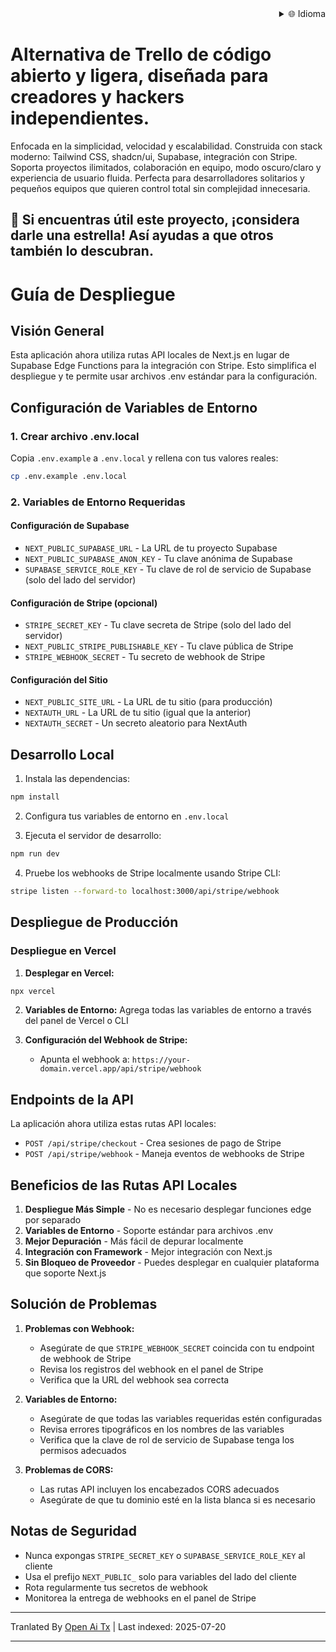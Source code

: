 <div align="right">
  <details>
    <summary >🌐 Idioma</summary>
    <div>
      <div align="center">
        <a href="https://openaitx.github.io/view.html?user=Uaghazade1&project=kanba&lang=en">English</a>
        | <a href="https://openaitx.github.io/view.html?user=Uaghazade1&project=kanba&lang=zh-CN">简体中文</a>
        | <a href="https://openaitx.github.io/view.html?user=Uaghazade1&project=kanba&lang=zh-TW">繁體中文</a>
        | <a href="https://openaitx.github.io/view.html?user=Uaghazade1&project=kanba&lang=ja">日本語</a>
        | <a href="https://openaitx.github.io/view.html?user=Uaghazade1&project=kanba&lang=ko">한국어</a>
        | <a href="https://openaitx.github.io/view.html?user=Uaghazade1&project=kanba&lang=hi">हिन्दी</a>
        | <a href="https://openaitx.github.io/view.html?user=Uaghazade1&project=kanba&lang=th">ไทย</a>
        | <a href="https://openaitx.github.io/view.html?user=Uaghazade1&project=kanba&lang=fr">Français</a>
        | <a href="https://openaitx.github.io/view.html?user=Uaghazade1&project=kanba&lang=de">Deutsch</a>
        | <a href="https://openaitx.github.io/view.html?user=Uaghazade1&project=kanba&lang=es">Español</a>
        | <a href="https://openaitx.github.io/view.html?user=Uaghazade1&project=kanba&lang=it">Itapano</a>
        | <a href="https://openaitx.github.io/view.html?user=Uaghazade1&project=kanba&lang=ru">Русский</a>
        | <a href="https://openaitx.github.io/view.html?user=Uaghazade1&project=kanba&lang=pt">Português</a>
        | <a href="https://openaitx.github.io/view.html?user=Uaghazade1&project=kanba&lang=nl">Nederlands</a>
        | <a href="https://openaitx.github.io/view.html?user=Uaghazade1&project=kanba&lang=pl">Polski</a>
        | <a href="https://openaitx.github.io/view.html?user=Uaghazade1&project=kanba&lang=ar">العربية</a>
        | <a href="https://openaitx.github.io/view.html?user=Uaghazade1&project=kanba&lang=fa">فارسی</a>
        | <a href="https://openaitx.github.io/view.html?user=Uaghazade1&project=kanba&lang=tr">Türkçe</a>
        | <a href="https://openaitx.github.io/view.html?user=Uaghazade1&project=kanba&lang=vi">Tiếng Việt</a>
        | <a href="https://openaitx.github.io/view.html?user=Uaghazade1&project=kanba&lang=id">Bahasa Indonesia</a>
      </div>
    </div>
  </details>
</div>

# Alternativa de Trello de código abierto y ligera, diseñada para creadores y hackers independientes.

Enfocada en la simplicidad, velocidad y escalabilidad.
Construida con stack moderno: Tailwind CSS, shadcn/ui, Supabase, integración con Stripe.
Soporta proyectos ilimitados, colaboración en equipo, modo oscuro/claro y experiencia de usuario fluida.
Perfecta para desarrolladores solitarios y pequeños equipos que quieren control total sin complejidad innecesaria.

## 🌟 Si encuentras útil este proyecto, ¡considera darle una estrella! Así ayudas a que otros también lo descubran.

# Guía de Despliegue

## Visión General
Esta aplicación ahora utiliza rutas API locales de Next.js en lugar de Supabase Edge Functions para la integración con Stripe. Esto simplifica el despliegue y te permite usar archivos .env estándar para la configuración.

## Configuración de Variables de Entorno

### 1. Crear archivo .env.local
Copia `.env.example` a `.env.local` y rellena con tus valores reales:


```bash
cp .env.example .env.local
```
### 2. Variables de Entorno Requeridas

#### Configuración de Supabase
- `NEXT_PUBLIC_SUPABASE_URL` - La URL de tu proyecto Supabase
- `NEXT_PUBLIC_SUPABASE_ANON_KEY` - Tu clave anónima de Supabase
- `SUPABASE_SERVICE_ROLE_KEY` - Tu clave de rol de servicio de Supabase (solo del lado del servidor)

#### Configuración de Stripe (opcional)
- `STRIPE_SECRET_KEY` - Tu clave secreta de Stripe (solo del lado del servidor)
- `NEXT_PUBLIC_STRIPE_PUBLISHABLE_KEY` - Tu clave pública de Stripe
- `STRIPE_WEBHOOK_SECRET` - Tu secreto de webhook de Stripe

#### Configuración del Sitio
- `NEXT_PUBLIC_SITE_URL` - La URL de tu sitio (para producción)
- `NEXTAUTH_URL` - La URL de tu sitio (igual que la anterior)
- `NEXTAUTH_SECRET` - Un secreto aleatorio para NextAuth

## Desarrollo Local

1. Instala las dependencias:

```bash
npm install
```
2. Configura tus variables de entorno en `.env.local`

3. Ejecuta el servidor de desarrollo:

```bash
npm run dev
```
4. Pruebe los webhooks de Stripe localmente usando Stripe CLI:

```bash
stripe listen --forward-to localhost:3000/api/stripe/webhook
```
## Despliegue de Producción


### Despliegue en Vercel

1. **Desplegar en Vercel:**

```bash
npx vercel
```
2. **Variables de Entorno:**
   Agrega todas las variables de entorno a través del panel de Vercel o CLI

3. **Configuración del Webhook de Stripe:**
   - Apunta el webhook a: `https://your-domain.vercel.app/api/stripe/webhook`

## Endpoints de la API

La aplicación ahora utiliza estas rutas API locales:

- `POST /api/stripe/checkout` - Crea sesiones de pago de Stripe
- `POST /api/stripe/webhook` - Maneja eventos de webhooks de Stripe

## Beneficios de las Rutas API Locales

1. **Despliegue Más Simple** - No es necesario desplegar funciones edge por separado
2. **Variables de Entorno** - Soporte estándar para archivos .env
3. **Mejor Depuración** - Más fácil de depurar localmente
4. **Integración con Framework** - Mejor integración con Next.js
5. **Sin Bloqueo de Proveedor** - Puedes desplegar en cualquier plataforma que soporte Next.js

## Solución de Problemas

1. **Problemas con Webhook:**
   - Asegúrate de que `STRIPE_WEBHOOK_SECRET` coincida con tu endpoint de webhook de Stripe
   - Revisa los registros del webhook en el panel de Stripe
   - Verifica que la URL del webhook sea correcta

2. **Variables de Entorno:**
   - Asegúrate de que todas las variables requeridas estén configuradas
   - Revisa errores tipográficos en los nombres de las variables
   - Verifica que la clave de rol de servicio de Supabase tenga los permisos adecuados

3. **Problemas de CORS:**
   - Las rutas API incluyen los encabezados CORS adecuados
   - Asegúrate de que tu dominio esté en la lista blanca si es necesario

## Notas de Seguridad

- Nunca expongas `STRIPE_SECRET_KEY` o `SUPABASE_SERVICE_ROLE_KEY` al cliente
- Usa el prefijo `NEXT_PUBLIC_` solo para variables del lado del cliente
- Rota regularmente tus secretos de webhook
- Monitorea la entrega de webhooks en el panel de Stripe



---

Tranlated By [Open Ai Tx](https://github.com/OpenAiTx/OpenAiTx) | Last indexed: 2025-07-20

---